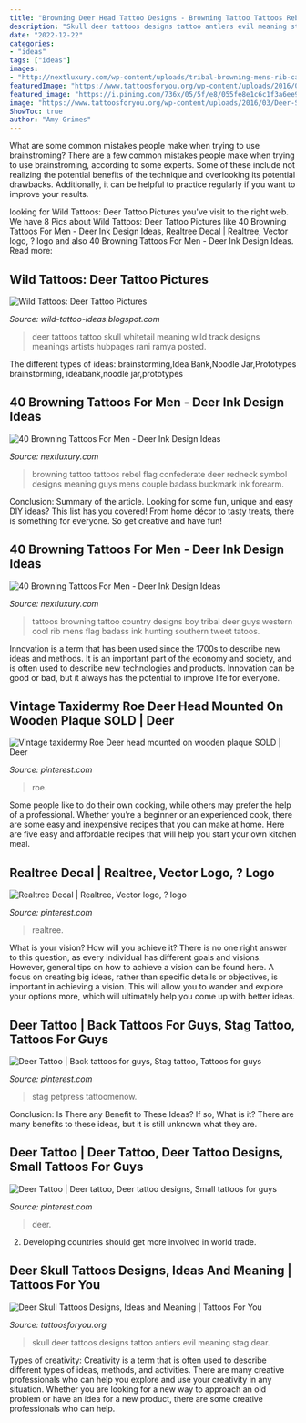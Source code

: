 ```yaml
---
title: "Browning Deer Head Tattoo Designs - Browning Tattoo Tattoos Rebel Flag Confederate Deer Redneck Symbol Designs Meaning Guys Mens Couple Badass Buckmark Ink Forearm"
description: "Skull deer tattoos designs tattoo antlers evil meaning stag dear"
date: "2022-12-22"
categories:
- "ideas"
tags: ["ideas"]
images:
- "http://nextluxury.com/wp-content/uploads/tribal-browning-mens-rib-cage-tattoos.jpg"
featuredImage: "https://www.tattoosforyou.org/wp-content/uploads/2016/03/Deer-Skull-Tattoos-for-Men.jpg"
featured_image: "https://i.pinimg.com/736x/05/5f/e8/055fe8e1c6c1f3a6ee94a6a5f6beb05e.jpg"
image: "https://www.tattoosforyou.org/wp-content/uploads/2016/03/Deer-Skull-Tattoos-for-Men.jpg"
ShowToc: true
author: "Amy Grimes"
---
```



What are some common mistakes people make when trying to use brainstroming?
There are a few common mistakes people make when trying to use brainstroming, according to some experts. Some of these include not realizing the potential benefits of the technique and overlooking its potential drawbacks. Additionally, it can be helpful to practice regularly if you want to improve your results.

	

		
looking for Wild Tattoos: Deer Tattoo Pictures you've visit to the right web. We have 8 Pics about Wild Tattoos: Deer Tattoo Pictures like 40 Browning Tattoos For Men - Deer Ink Design Ideas, Realtree Decal | Realtree, Vector logo, ? logo and also 40 Browning Tattoos For Men - Deer Ink Design Ideas. Read more:
		
    
## Wild Tattoos: Deer Tattoo Pictures

<img loading=lazy src="http://4.bp.blogspot.com/-9yeMQf3x8Mg/UNKtcmEm5iI/AAAAAAAATiw/86wAQ3kBPH4/s1600/images_q=tbn_ANd9GcTgc6bQVFhO9koUpIr9-u-xR7EHCwBdIjvF4TEDdmYSoL74N5j7Q8yG8oU.jpg" onerror="this.onerror=null;this.src='https://tse4.mm.bing.net/th?id=OIP.Km5Z0UsHmrgQK1Y_7J1MkgHaJ4&amp;pid=15.1';" alt="Wild Tattoos: Deer Tattoo Pictures">

_Source: wild-tattoo-ideas.blogspot.com_

>deer tattoos tattoo skull whitetail meaning wild track designs meanings artists hubpages rani ramya posted. 

	

The different types of ideas: brainstorming,Idea Bank,Noodle Jar,Prototypes
brainstorming, ideabank,noodle jar,prototypes

    
## 40 Browning Tattoos For Men - Deer Ink Design Ideas

<img loading=lazy src="http://nextluxury.com/wp-content/uploads/confederate-rebel-flag-browning-mens-forearm-tattoos.jpg" onerror="this.onerror=null;this.src='https://tse3.mm.bing.net/th?id=OIP.70GkIkzQ8fatRfb2Qq0GUAHaHa&amp;pid=15.1';" alt="40 Browning Tattoos For Men - Deer Ink Design Ideas">

_Source: nextluxury.com_

>browning tattoo tattoos rebel flag confederate deer redneck symbol designs meaning guys mens couple badass buckmark ink forearm. 

	

Conclusion: Summary of the article.
Looking for some fun, unique and easy DIY ideas? This list has you covered! From home décor to tasty treats, there is something for everyone. So get creative and have fun!

    
## 40 Browning Tattoos For Men - Deer Ink Design Ideas

<img loading=lazy src="http://nextluxury.com/wp-content/uploads/tribal-browning-mens-rib-cage-tattoos.jpg" onerror="this.onerror=null;this.src='https://tse1.mm.bing.net/th?id=OIP.dwoO2sqr6iRe1PRgPI5dPgHaLk&amp;pid=15.1';" alt="40 Browning Tattoos For Men - Deer Ink Design Ideas">

_Source: nextluxury.com_

>tattoos browning tattoo country designs boy tribal deer guys western cool rib mens flag badass ink hunting southern tweet tatoos. 

	

Innovation is a term that has been used since the 1700s to describe new ideas and methods. It is an important part of the economy and society, and is often used to describe new technologies and products. Innovation can be good or bad, but it always has the potential to improve life for everyone.

    
## Vintage Taxidermy Roe Deer Head Mounted On Wooden Plaque SOLD | Deer

<img loading=lazy src="https://i.pinimg.com/736x/ee/00/bf/ee00bf27f4e6defbcea32aa13a4d2d39--taxidermy-deer.jpg" onerror="this.onerror=null;this.src='https://tse4.mm.bing.net/th?id=OIP.qYYygPncbVxgRKMYBK93_gHaKr&amp;pid=15.1';" alt="Vintage taxidermy Roe Deer head mounted on wooden plaque SOLD | Deer">

_Source: pinterest.com_

>roe. 

	

Some people like to do their own cooking, while others may prefer the help of a professional. Whether you’re a beginner or an experienced cook, there are some easy and inexpensive recipes that you can make at home. Here are five easy and affordable recipes that will help you start your own kitchen meal.

    
## Realtree Decal | Realtree, Vector Logo, ? Logo

<img loading=lazy src="https://i.pinimg.com/736x/05/5f/e8/055fe8e1c6c1f3a6ee94a6a5f6beb05e.jpg" onerror="this.onerror=null;this.src='https://tse4.mm.bing.net/th?id=OIP.rc43FDtS1c8KDVWM_gaOrwHaEo&amp;pid=15.1';" alt="Realtree Decal | Realtree, Vector logo, ? logo">

_Source: pinterest.com_

>realtree. 

	

What is your vision? How will you achieve it?
There is no one right answer to this question, as every individual has different goals and visions. However, general tips on how to achieve a vision can be found here. A focus on creating big ideas, rather than specific details or objectives, is important in achieving a vision. This will allow you to wander and explore your options more, which will ultimately help you come up with better ideas.

    
## Deer Tattoo | Back Tattoos For Guys, Stag Tattoo, Tattoos For Guys

<img loading=lazy src="https://i.pinimg.com/736x/38/e3/c7/38e3c780856ae2b88060ff608966980c.jpg" onerror="this.onerror=null;this.src='https://tse2.mm.bing.net/th?id=OIP.57uvI1lORDazK_dJvIB9XAHaKb&amp;pid=15.1';" alt="Deer Tattoo | Back tattoos for guys, Stag tattoo, Tattoos for guys">

_Source: pinterest.com_

>stag petpress tattoomenow. 

	

Conclusion: Is There any Benefit to These Ideas? If so, What is it?
There are many benefits to these ideas, but it is still unknown what they are.

    
## Deer Tattoo | Deer Tattoo, Deer Tattoo Designs, Small Tattoos For Guys

<img loading=lazy src="https://i.pinimg.com/736x/0f/6a/06/0f6a06731e4cfd6be62982493ddad25b.jpg" onerror="this.onerror=null;this.src='https://tse4.mm.bing.net/th?id=OIP.S49JcOJReks2nd2GZvmtqgHaKZ&amp;pid=15.1';" alt="Deer Tattoo | Deer tattoo, Deer tattoo designs, Small tattoos for guys">

_Source: pinterest.com_

>deer. 

	

2. Developing countries should get more involved in world trade.

    
## Deer Skull Tattoos Designs, Ideas And Meaning | Tattoos For You

<img loading=lazy src="https://www.tattoosforyou.org/wp-content/uploads/2016/03/Deer-Skull-Tattoos-for-Men.jpg" onerror="this.onerror=null;this.src='https://tse3.mm.bing.net/th?id=OIP.S5QAXI4hv23BX_vXj5mzagHaK0&amp;pid=15.1';" alt="Deer Skull Tattoos Designs, Ideas and Meaning | Tattoos For You">

_Source: tattoosforyou.org_

>skull deer tattoos designs tattoo antlers evil meaning stag dear. 

	

Types of creativity:
Creativity is a term that is often used to describe different types of ideas, methods, and activities. There are many creative professionals who can help you explore and use your creativity in any situation. Whether you are looking for a new way to approach an old problem or have an idea for a new product, there are some creative professionals who can help.

